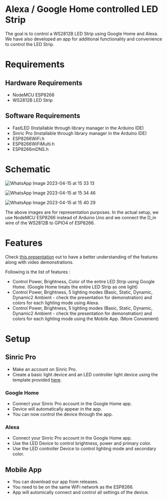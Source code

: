 # Alexa / Google Home controlled LED Strip

The goal is to control a WS2812B LED Strip using Google Home and Alexa. We have also developed an app for additional functionality and convenience to control the LED Strip.

# Requirements

## Hardware Requirements

- NodeMCU ESP8266
- WS2812B LED Strip

## Software Requirements

- FastLED (Installable through library manager in the Arduino IDE)
- Sinric Pro (Installable through library manager in the Arduino IDE)
- ESP8266WiFi.h
- ESP8266WiFiMulti.h
- ESP8266mDNS.h

# Schematic

![WhatsApp Image 2023-04-15 at 15 33 13](https://user-images.githubusercontent.com/54415525/232209219-43b85574-f6ab-40e1-9930-ee9bd90014a1.jpeg)

![WhatsApp Image 2023-04-15 at 15 34 46](https://user-images.githubusercontent.com/54415525/232209237-126dc887-5ccc-4e31-89a7-d4d5c5b12ec4.jpeg)

![WhatsApp Image 2023-04-15 at 15 40 29](https://user-images.githubusercontent.com/54415525/232209250-3f9bcf82-cadc-4bd8-9b4a-7b9fb00abd42.jpeg)

The above images are for representation purposes. In the actual setup, we use NodeMCU ESP8266 instead of Arduino Uno and we connect the D_in wire of the WS2812B to GPIO4 of ESP8266.

# Features

Check [this presentation](https://www.canva.com/design/DAFfnR6n9eM/Sm-5nXsn8KcHFliG1HMEUg/view?utm_content=DAFfnR6n9eM&utm_campaign=designshare&utm_medium=link&utm_source=publishsharelink#11) 
out to have a better understanding of the features along with video demonstrations.

Following is the list of features :

- Control Power, Brightness, Color of the entire LED Strip using Google Home. (Google Home treats the entire LED Strip as one light)
- Control Power, Brightness, 5 lighting modes (Basic, Static, Dynamic, Dynamic2 Ambient - check the presentation for demonstration) and colors for each lighting mode using Alexa.
- Control Power, Brightness, 5 lighting modes (Basic, Static, Dynamic, Dynamic2 Ambient - check the presentation for demonstration) and colors for each lighting mode using the Mobile App. (More Convenient)

# Setup

## Sinric Pro

- Make an account on Sinric Pro.
- Create a basic light device and an LED controller light device using the template provided [here](https://github.com/angad-k/IoT_LightStrip/blob/main/iot/sinric_sketch/LED_Controller_.h).

### Google Home

- Connect your Sinric Pro account in the Google Home app. 
- Device will automatically appear in the app. 
- You can now control the device through the app.

### Alexa

- Connect your Sinric Pro account in the Google Home app.
- Use the LED Device to control brightness, power and primary color.
- Use the LED controller Device to control lighting mode and secondary color.

## Mobile App

- You can download our app from releases.
- You need to be on the same WiFi network as the ESP8266.
- App will automically connect and control all settings of the device.

